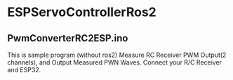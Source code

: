 # ESPServoControllerRos2
## PwmConverterRC2ESP.ino
This is sample program (without ros2)
Measure RC Receiver PWM Output(2 channels), and Output Measured PWN Waves.
Connect your R/C Receiver and ESP32.

